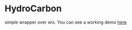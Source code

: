 ﻿# HydroCarbon


simple wrapper over wix. You can see a working demo [here](https://github.com/tparnell8/GulpBuildForDotNet)
